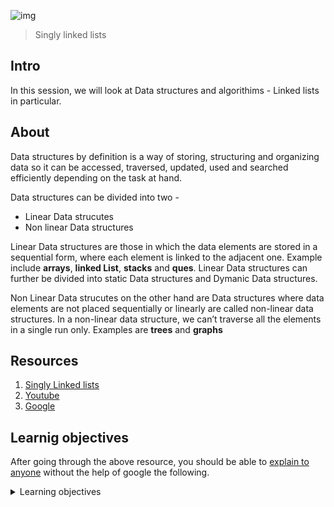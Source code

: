 ![img](https://assets.imaginablefutures.com/media/images/ALX_Logo.max-200x150.png)
> Singly linked lists 

## Intro
In this session, we will look at Data structures and algorithims - Linked lists in particular. 

## About 
Data structures by definition is a way of storing, structuring and organizing data so it can be accessed, traversed, updated, used  and searched efficiently depending on the task at hand.  

Data structures can be divided into two - 
* Linear Data strucutes 
* Non linear Data structures 

Linear Data structures are those in which the data elements are stored in a sequential form, where each element is linked to the adjacent one.  Example include __arrays__, __linked List__, __stacks__ and __ques__. Linear Data structures can further be divided into static Data structures and Dymanic Data structures.

Non Linear Data strucutes on the other hand are Data structures where data elements are not placed sequentially or linearly are called non-linear data structures. In a non-linear data structure, we can’t traverse all the elements in a single run only. Examples are __trees__ and __graphs__ 


## Resources  

1. [Singly Linked lists](https://www.youtube.com/watch?v=udapt4FGY20)
2. [Youtube](https://www.youtube.com/results?search_query=linked+lists)
3. [Google](https://www.google.com/search?q=linked+lists)


## Learnig objectives 
After going through the above resource, you should be able to [explain to anyone](https://fs.blog/feynman-learning-technique/) without the help of google the following. 

<details>
<summary>Learning objectives</summary>
<ul>
<li>When and why using linked lists vs arrays</li>
<li>How to build and use linked lists</li>
</ul>
</details>